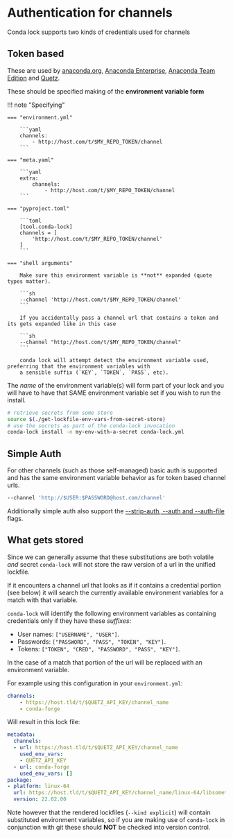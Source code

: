# Authentication for channels

Conda lock supports two kinds of credentials used for channels
## Token based

These are used by [anaconda.org](https://anaconda.org/), [Anaconda Enterprise](https://www.anaconda.com/products/enterprise),
[Anaconda Team Edition](https://www.anaconda.com/products/team) and [Quetz](https://github.com/mamba-org/quetz).

These should be specified making of the **environment variable form**

!!! note "Specifying"

    === "environment.yml"

        ```yaml
        channels:
            - http://host.com/t/$MY_REPO_TOKEN/channel
        ```

    === "meta.yaml"

        ```yaml
        extra:
            channels:
                - http://host.com/t/$MY_REPO_TOKEN/channel
        ```

    === "pyproject.toml"

        ```toml
        [tool.conda-lock]
        channels = [
            'http://host.com/t/$MY_REPO_TOKEN/channel'
        ]
        ```

    === "shell arguments"

        Make sure this environment variable is **not** expanded (quote types matter).

        ```sh
        --channel 'http://host.com/t/$MY_REPO_TOKEN/channel'
        ```

        If you accidentally pass a channel url that contains a token and its gets expanded like in this case

        ```sh
        --channel "http://host.com/t/$MY_REPO_TOKEN/channel"
        ```

        conda lock will attempt detect the environment variable used, preferring that the environment variables with
        a sensible suffix (`KEY`, `TOKEN`, `PASS`, etc).

The _name_ of the environment variable(s) will form part of your lock and you will have to have that SAME
environment variable set if you wish to run the install.

```sh
# retrieve secrets from some store
source $(./get-lockfile-env-vars-from-secret-store)
# use the secrets as part of the conda-lock invocation
conda-lock install -n my-env-with-a-secret conda-lock.yml
```

## Simple Auth

For other channels (such as those self-managed) basic auth is supported and has the same environment variable
behavior as for token based channel urls.

```sh
--channel 'http://$USER:$PASSWORD@host.com/channel'
```

Additionally simple auth also support the [--strip-auth, --auth and --auth-file](/flags#-strip-auth-auth-and-auth-file) flags.

## What gets stored

Since we can generally assume that these substitutions are both volatile _and_ secret `conda-lock` will not store
the raw version of a url in the unified lockfile.

If it encounters a channel url that looks as if it contains a credential portion (see below) it will search the currently
available environment variables for a match with that variable.

`conda-lock` will identify the following environment variables as containing credentials only if they have these *suffixes*:

* User names: `["USERNAME", "USER"]`.
* Passwords: `["PASSWORD", "PASS", "TOKEN", "KEY"]`.
* Tokens: `["TOKEN", "CRED", "PASSWORD", "PASS", "KEY"]`.

In the case of a match that portion of the url will be replaced with an environment variable.

For example using this configuration in your `environment.yml`:

```yaml
channels:
    - https://host.tld/t/$QUETZ_API_KEY/channel_name
    - conda-forge
```

Will result in this lock file:

```yaml
metadata:
  channels:
  - url: https://host.tld/t/$QUETZ_API_KEY/channel_name
    used_env_vars:
    - QUETZ_API_KEY
  - url: conda-forge
    used_env_vars: []
package:
- platform: linux-64
  url: https://host.tld/t/$QUETZ_API_KEY/channel_name/linux-64/libsomethingprivate-22.02.00.tar.bz2
  version: 22.02.00
```

Note however that the rendered lockfiles (`--kind explicit`) will contain substituted environment variables, so if you are making use of `conda-lock`
in conjunction with git these should **NOT** be checked into version control.

[anaconda.org]: https://docs.conda.io/projects/conda/en/latest/user-guide/tasks/manage-environments.html#create-env-file-manually
